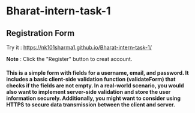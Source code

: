 # Bharat-intern-task-1

## Registration Form
  
  
Try it : https://nk101sharma1.github.io/Bharat-intern-task-1/

**Note** : Click the "Register" button to creat account.
#### This is a simple form with fields for a username, email, and password. It includes a basic client-side validation function (validateForm) that checks if the fields are not empty. In a real-world scenario, you would also want to implement server-side validation and store the user information securely. Additionally, you might want to consider using HTTPS to secure data transmission between the client and server.
